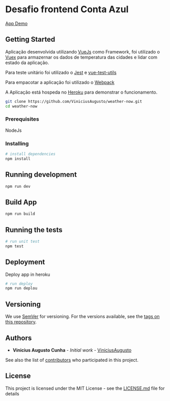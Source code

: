 # Desafio frontend Conta Azul

[App Demo](https://weather-now-challenge.herokuapp.com/)

## Getting Started

Aplicação desenvolvida utilizando [VueJs](https://vuejs.org/) como Framework, foi utilizado o [Vuex](https://vuex.vuejs.org/en/) para armazernar os dados de temperatura das cidades e lidar com estado da aplicação.

Para teste unitário foi utilizado o [Jest](https://facebook.github.io/jest/) e [vue-test-utils](https://vue-test-utils.vuejs.org/pt-br/)

Para empacotar a aplicação foi utilizado o [Webpack](https://webpack.js.org/)

A Aplicação está hospeda no [Heroku](https://www.heroku.com/) para demonstrar o funcionamento.

``` bash
git clone https://github.com/ViniciusAugusto/weather-now.git
cd weather-now
```

### Prerequisites

NodeJs

### Installing

``` bash
# install dependencies
npm install
```

## Running development

``` bash
npm run dev
```

## Build App

``` bash
npm run build
```

## Running the tests

``` bash
# run unit test
npm test
```

## Deployment

Deploy app in heroku

``` bash
# run deploy
npm run deplou
```

## Versioning

We use [SemVer](http://semver.org/) for versioning. For the versions available, see the [tags on this repository](https://github.com/ViniciusAugusto/weather-now/tags).

## Authors

* **Vinicius Augusto Cunha** - *Initial work* - [ViniciusAugusto](https://github.com/ViniciusAugusto)

See also the list of [contributors](https://github.com/ViniciusAugusto/weather-now/contributors) who participated in this project.

## License

This project is licensed under the MIT License - see the [LICENSE.md](LICENSE.md) file for details
